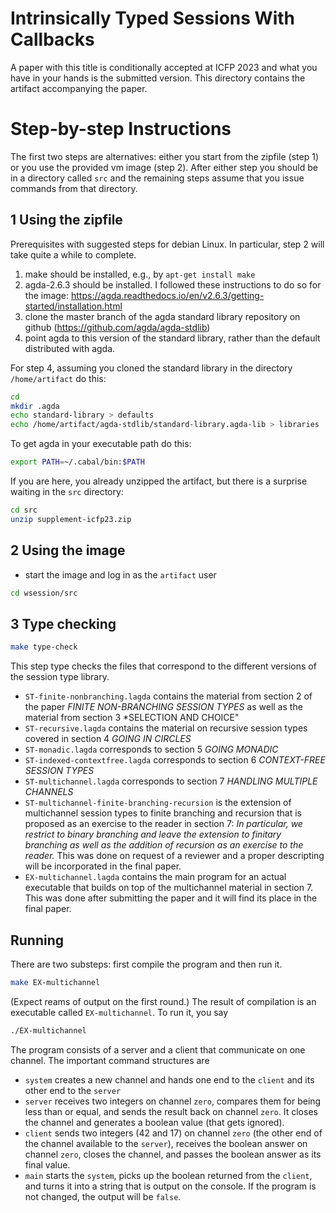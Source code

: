 # Intrinsically Typed Sessions With Callbacks

A paper with this title is conditionally accepted at ICFP 2023 and
what you have in your hands is the submitted version.
This directory contains the artifact accompanying the paper.

# Step-by-step Instructions

The first two steps are alternatives: either you start from the
zipfile (step 1) or you use the provided vm image (step 2).
After either step you should be in a directory called `src` and the
remaining steps assume that you issue commands from that directory. 

## 1 Using the zipfile

Prerequisites with suggested steps for debian Linux. In particular,
step 2 will take quite a while to complete.

1. make should be installed, e.g., by `apt-get install make`
2. agda-2.6.3 should be installed. I followed these instructions to do
  so for the image: https://agda.readthedocs.io/en/v2.6.3/getting-started/installation.html
3. clone the master branch of the agda standard library repository on github (https://github.com/agda/agda-stdlib)
4. point agda to this version of the standard library, rather than the
  default distributed with agda.
  
For step 4, assuming you cloned the
standard library in the directory `/home/artifact` do this:
```bash
cd
mkdir .agda
echo standard-library > defaults
echo /home/artifact/agda-stdlib/standard-library.agda-lib > libraries
```

To get agda in your executable path do this:

```bash
export PATH=~/.cabal/bin:$PATH
```

If you are here, you already unzipped the artifact, but there is a
surprise waiting in the `src` directory:

```bash
cd src
unzip supplement-icfp23.zip
```

## 2 Using the image

* start the image and log in as the `artifact` user

```bash
cd wsession/src
```

## 3 Type checking

```bash
make type-check
```

This step type checks the files that correspond to the different
versions of the session type library.

* `ST-finite-nonbranching.lagda` contains the material from section 2 of the
  paper *FINITE NON-BRANCHING SESSION TYPES* as well as the material
  from section 3 *SELECTION AND CHOICE"
* `ST-recursive.lagda` contains the material on recursive session
  types covered in section 4 *GOING IN CIRCLES*
* `ST-monadic.lagda` corresponds to section 5 *GOING MONADIC*
* `ST-indexed-contextfree.lagda` corresponds to section 6
  *CONTEXT-FREE SESSION TYPES*
* `ST-multichannel.lagda` corresponds to section 7 *HANDLING MULTIPLE
  CHANNELS*
* `ST-multichannel-finite-branching-recursion` is the extension of
  multichannel session types to finite branching and recursion that
  is proposed as an exercise to the reader in section 7: _In
  particular, we restrict to binary branching and leave the extension
  to finitary branching as well as the addition of recursion as an
  exercise to the reader._ This was done on request of a reviewer and
  a proper descripting will be incorporated in the final paper.
* `EX-multichannel.lagda` contains the main program for an actual
  executable that builds on top of the multichannel material in
  section 7. This was done after submitting the paper and it will find
  its place in the final paper.

## Running

There are two substeps: first compile the program and then run it.

```bash
make EX-multichannel
```

(Expect reams of output on the first round.)
The result of compilation is an executable called `EX-multichannel`.
To run it, you say

```bash
./EX-multichannel
```

The program consists of a server and a client that communicate on one
channel.  The important command structures are

* `system` creates a new channel and hands one end to the `client` and
  its other end to the `server`
* `server` receives two integers on channel `zero`, compares them for
  being less than or equal, and sends the result back on channel
  `zero`. It closes the channel and generates a boolean value (that
  gets ignored).
* `client` sends two integers (42 and 17) on channel `zero` (the other
  end of the channel available to the `server`), receives the boolean
  answer on channel `zero`, closes the channel, and passes the boolean
  answer as its final value.
* `main` starts the `system`, picks up the boolean returned from
  the `client`, and turns it into a string that is output on the
  console. If the program is not changed, the output will be `false`.
